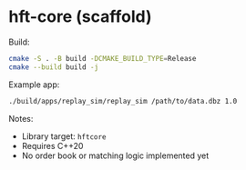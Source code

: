 # hft-core (scaffold)

Build:

```bash
cmake -S . -B build -DCMAKE_BUILD_TYPE=Release
cmake --build build -j
```

Example app:

```bash
./build/apps/replay_sim/replay_sim /path/to/data.dbz 1.0
```

Notes:
- Library target: `hftcore`
- Requires C++20
- No order book or matching logic implemented yet




